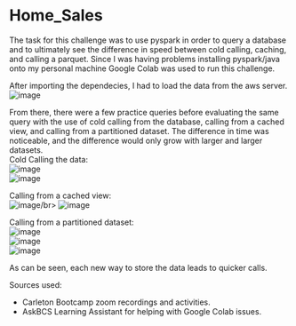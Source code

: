 # Home_Sales

The task for this challenge was to use pyspark in order to query a database and to ultimately see the difference in speed between cold calling, caching, and calling a parquet. Since I was having problems installing pyspark/java onto my personal machine Google Colab was used to run this challenge.

After importing the dependecies, I had to load the data from the aws server.
![image](https://github.com/Duffye23/Home_Sales/assets/58863493/f366d28a-5e48-4370-8257-d87b60e7ed0f)</br>

From there, there were a few practice queries before evaluating the same query with the use of cold calling from the database, calling from a cached view, and calling from a partitioned dataset. The difference in time was noticeable, and the difference would only grow with larger and larger datasets.</br>
Cold Calling the data:</br>
![image](https://github.com/Duffye23/Home_Sales/assets/58863493/3aa9ff5f-6f2c-48c5-aa98-424f4a32da56)</br>
![image](https://github.com/Duffye23/Home_Sales/assets/58863493/88b64c05-6c7a-4b61-bed1-dba80d6e72d5)</br>


Calling from a cached view:</br>
![image](https://github.com/Duffye23/Home_Sales/assets/58863493/ea7c115e-e3fe-41ac-8af1-5a26958e5095)/br>
![image](https://github.com/Duffye23/Home_Sales/assets/58863493/f25acad5-0d11-4523-9482-4f493fe12264)</br>


Calling from a partitioned dataset:</br>
![image](https://github.com/Duffye23/Home_Sales/assets/58863493/2a875d16-e263-4716-afd8-e858d6991b6c)</br>
![image](https://github.com/Duffye23/Home_Sales/assets/58863493/49e19267-22cd-4a7d-b88b-f45328ee3c0a)</br>
![image](https://github.com/Duffye23/Home_Sales/assets/58863493/d1f97177-4ccd-415d-8603-ad5f82522457)</br>


As can be seen, each new way to store the data leads to quicker calls. 

Sources used:
- Carleton Bootcamp zoom recordings and activities.
- AskBCS Learning Assistant for helping with Google Colab issues.
